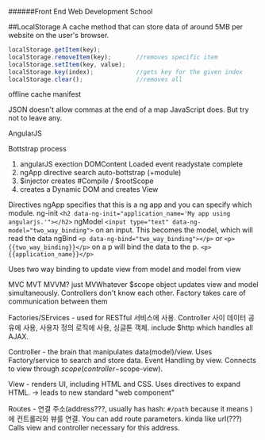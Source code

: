 ######Front End Web Development School

##LocalStorage
A cache method that can store data of around 5MB per website on the user's browser.

```js
localStorage.getItem(key);
localStorage.removeItem(key); 		//removes specific item
localStorage.setItem(key, value);
localStorage.key(index);      		//gets key for the given index
localStorage.clear();         		//removes all
```

offline cache
manifest

JSON doesn't allow commas at the end of a map
JavaScript does.
But try not to leave any.

AngularJS

Bottstrap process
1. angularJS exection
	DOMContent Loaded event
	readystate complete
21. ngApp directive search auto-bottstrap (+module)
1. $injector creates #Compile / $rootScope
1. creates a Dynamic DOM and creates View

Directives
ngApp specifies that this is a ng app and you can specify which module.
ng-init `<h2 data-ng-init="application_name='My app using angularjs.'"></h2>`
ngModel `<input type="text" data-ng-model="two_way_binding">` on an input. This becomes the model, which will read the data
ngBind `<p data-ng-bind="two_way_binding"></p>` or `<p>{{two_way_binding}}</p>` on a p will bind the data to the p.
`<p>{{application_name}}</p>`

Uses two way binding to update view from model and model from view

MVC MVT MVVM? just MVWhatever
$scope object updates view and model simultaneously. 
Controllers don't know each other. Factory takes care of communication between them

Factories/SErvices - used for RESTful 서비스에 사용. Controller 사이 데이터 공유에 사용, 사용자 정의 로직에 사용, 싱글톤 객체. include $http which handles all AJAX.

Controller - the brain that manipulates data(model)/view. Uses Factory/service to search and store data. Event Handling by view. Connects to view through $scope (controller-$scope-view).

View - renders UI, including HTML and CSS. Uses directives to expand HTML. -> leads to new standard "web component"

Routes - 연결 주소(address???, usually has hash: `#/path` because it means )에 컨트롤러와 뷰를 연결. You can add route parameters. kinda like url(???) Calls view and controller necessary for this address. 

